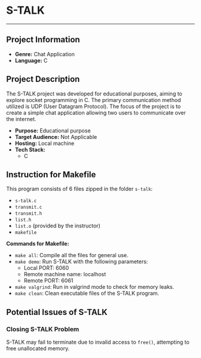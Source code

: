 # S-TALK
******************************************************************************************************************

## Project Information

- **Genre:** Chat Application
- **Language:** C

## Project Description

The S-TALK project was developed for educational purposes, aiming to explore socket programming in C. The primary communication method utilized is UDP (User Datagram Protocol). The focus of the project is to create a simple chat application allowing two users to communicate over the internet.

- **Purpose:** Educational purpose
- **Target Audience:** Not Applicable
- **Hosting:** Local machine
- **Tech Stack:**
  - C

## Instruction for Makefile

This program consists of 6 files zipped in the folder `s-talk`:

- `s-talk.c`
- `transmit.c`
- `transmit.h`
- `list.h`
- `list.o` (provided by the instructor)
- `makefile`

**Commands for Makefile:**
- `make all`: Compile all the files for general use.
- `make demo`: Run S-TALK with the following parameters:
  - Local PORT: 6060
  - Remote machine name: localhost
  - Remote PORT: 6061
- `make valgrind`: Run in valgrind mode to check for memory leaks.
- `make clean`: Clean executable files of the S-TALK program.

## Potential Issues of S-TALK

### Closing S-TALK Problem

S-TALK may fail to terminate due to invalid access to `free()`, attempting to free unallocated memory.
